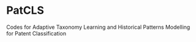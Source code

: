 # PatCLS
Codes for Adaptive Taxonomy Learning and Historical Patterns Modelling for Patent Classification

